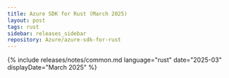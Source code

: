 ```yaml
---
title: Azure SDK for Rust (March 2025)
layout: post
tags: rust
sidebar: releases_sidebar
repository: Azure/azure-sdk-for-rust
---
```

{% include releases/notes/common.md language="rust" date="2025-03" displayDate="March 2025" %}